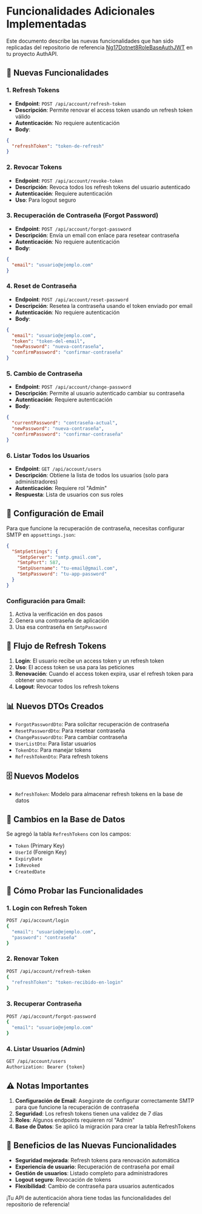 # Funcionalidades Adicionales Implementadas

Este documento describe las nuevas funcionalidades que han sido replicadas del repositorio de referencia [Ng17Dotnet8RoleBaseAuthJWT](https://github.com/pushpa-raj-dangi/Ng17Dotnet8RoleBaseAuthJWT.git) en tu proyecto AuthAPI.

## 🚀 Nuevas Funcionalidades

### 1. **Refresh Tokens**
- **Endpoint**: `POST /api/account/refresh-token`
- **Descripción**: Permite renovar el access token usando un refresh token válido
- **Autenticación**: No requiere autenticación
- **Body**:
```json
{
  "refreshToken": "token-de-refresh"
}
```

### 2. **Revocar Tokens**
- **Endpoint**: `POST /api/account/revoke-token`
- **Descripción**: Revoca todos los refresh tokens del usuario autenticado
- **Autenticación**: Requiere autenticación
- **Uso**: Para logout seguro

### 3. **Recuperación de Contraseña (Forgot Password)**
- **Endpoint**: `POST /api/account/forgot-password`
- **Descripción**: Envía un email con enlace para resetear contraseña
- **Autenticación**: No requiere autenticación
- **Body**:
```json
{
  "email": "usuario@ejemplo.com"
}
```

### 4. **Reset de Contraseña**
- **Endpoint**: `POST /api/account/reset-password`
- **Descripción**: Resetea la contraseña usando el token enviado por email
- **Autenticación**: No requiere autenticación
- **Body**:
```json
{
  "email": "usuario@ejemplo.com",
  "token": "token-del-email",
  "newPassword": "nueva-contraseña",
  "confirmPassword": "confirmar-contraseña"
}
```

### 5. **Cambio de Contraseña**
- **Endpoint**: `POST /api/account/change-password`
- **Descripción**: Permite al usuario autenticado cambiar su contraseña
- **Autenticación**: Requiere autenticación
- **Body**:
```json
{
  "currentPassword": "contraseña-actual",
  "newPassword": "nueva-contraseña",
  "confirmPassword": "confirmar-contraseña"
}
```

### 6. **Listar Todos los Usuarios**
- **Endpoint**: `GET /api/account/users`
- **Descripción**: Obtiene la lista de todos los usuarios (solo para administradores)
- **Autenticación**: Requiere rol "Admin"
- **Respuesta**: Lista de usuarios con sus roles

## 📧 Configuración de Email

Para que funcione la recuperación de contraseña, necesitas configurar SMTP en `appsettings.json`:

```json
{
  "SmtpSettings": {
    "SmtpServer": "smtp.gmail.com",
    "SmtpPort": 587,
    "SmtpUsername": "tu-email@gmail.com",
    "SmtpPassword": "tu-app-password"
  }
}
```

### Configuración para Gmail:
1. Activa la verificación en dos pasos
2. Genera una contraseña de aplicación
3. Usa esa contraseña en `SmtpPassword`

## 🔄 Flujo de Refresh Tokens

1. **Login**: El usuario recibe un access token y un refresh token
2. **Uso**: El access token se usa para las peticiones
3. **Renovación**: Cuando el access token expira, usar el refresh token para obtener uno nuevo
4. **Logout**: Revocar todos los refresh tokens

## 📊 Nuevos DTOs Creados

- `ForgotPasswordDto`: Para solicitar recuperación de contraseña
- `ResetPasswordDto`: Para resetear contraseña
- `ChangePasswordDto`: Para cambiar contraseña
- `UserListDto`: Para listar usuarios
- `TokenDto`: Para manejar tokens
- `RefreshTokenDto`: Para refresh tokens

## 🗄️ Nuevos Modelos

- `RefreshToken`: Modelo para almacenar refresh tokens en la base de datos

## 🔧 Cambios en la Base de Datos

Se agregó la tabla `RefreshTokens` con los campos:
- `Token` (Primary Key)
- `UserId` (Foreign Key)
- `ExpiryDate`
- `IsRevoked`
- `CreatedDate`

## 🚀 Cómo Probar las Funcionalidades

### 1. Login con Refresh Token
```bash
POST /api/account/login
{
  "email": "usuario@ejemplo.com",
  "password": "contraseña"
}
```

### 2. Renovar Token
```bash
POST /api/account/refresh-token
{
  "refreshToken": "token-recibido-en-login"
}
```

### 3. Recuperar Contraseña
```bash
POST /api/account/forgot-password
{
  "email": "usuario@ejemplo.com"
}
```

### 4. Listar Usuarios (Admin)
```bash
GET /api/account/users
Authorization: Bearer {token}
```

## ⚠️ Notas Importantes

1. **Configuración de Email**: Asegúrate de configurar correctamente SMTP para que funcione la recuperación de contraseña
2. **Seguridad**: Los refresh tokens tienen una validez de 7 días
3. **Roles**: Algunos endpoints requieren rol "Admin"
4. **Base de Datos**: Se aplicó la migración para crear la tabla RefreshTokens

## 🎯 Beneficios de las Nuevas Funcionalidades

- **Seguridad mejorada**: Refresh tokens para renovación automática
- **Experiencia de usuario**: Recuperación de contraseña por email
- **Gestión de usuarios**: Listado completo para administradores
- **Logout seguro**: Revocación de tokens
- **Flexibilidad**: Cambio de contraseña para usuarios autenticados

¡Tu API de autenticación ahora tiene todas las funcionalidades del repositorio de referencia! 